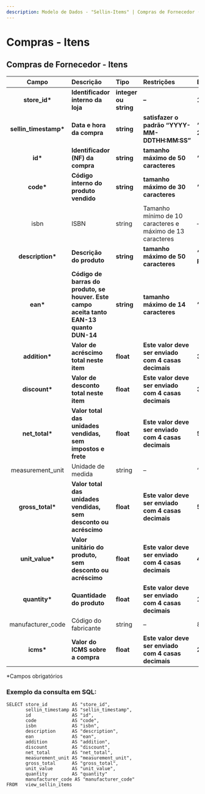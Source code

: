 ```yaml
---
description: Modelo de Dados - "Sellin-Items" | Compras de Fornecedor (Itens)
---
```


# Compras - Itens

## Compras de Fornecedor - Itens    <a id="sellin---itens"></a>

| Campo | Descrição | Tipo | Restrições | Exemplo |
| :---: | :--- | :--- | :--- | :--- |
| **store\_id\*** | **Identificador interno da loja** | **integer ou string** | **–** | **1** |
| **sellin\_timestamp\*** | **Data e hora da compra** | **string** | **satisfazer o padrão “YYYY-MM-DDTHH:MM:SS”** | **“2017-08-20T14:55:08”** |
| **id\*** | **Identificador \(NF\) da compra** | **string** | **tamanho máximo de 50 caracteres** | **“RCNTH345987”** |
| **code\*** | **Código interno do produto vendido** | **string** | **tamanho máximo de 30 caracteres** | **“COCA300”** |
| isbn | ISBN | string | Tamanho mínimo de 10 caracteres e máximo de 13 caracteres | – |
| **description\*** | **Descrição do produto** | **string** | **tamanho máximo de 50 caracteres** | **“Castanha portuguesa”** |
| **ean\*** | **Código de barras do produto, se houver. Este campo aceita tanto EAN-13 quanto DUN-14** | **string** | **tamanho máximo de 14 caracteres** | **“7891149201006”** |
| **addition\*** | **Valor de acréscimo total neste item** | **float** | **Este valor deve ser enviado com 4 casas decimais** | **34.5698** |
| **discount\*** | **Valor de desconto total neste item** | **float** | **Este valor deve ser enviado com 4 casas decimais** | **34.5698** |
| **net\_total\*** | **Valor total das unidades vendidas, sem impostos e frete** | **float** | **Este valor deve ser enviado com 4 casas decimais** | **56.9805** |
| measurement\_unit | Unidade de medida | string | – | “UN” |
| **gross\_total\*** | **Valor total das unidades vendidas, sem desconto ou acréscimo** | **float** | **Este valor deve ser enviado com 4 casas decimais** | **56.9800** |
| **unit\_value\*** | **Valor unitário do produto, sem desconto ou acréscimo** | **float** | **Este valor deve ser enviado com 4 casas decimais** | **45.9800** |
| **quantity\*** | **Quantidade do produto** | **float** | **Este valor deve ser enviado com 4 casas decimais** | **1.0000** |
| manufacturer\_code | Código do fabricante | string | – | 8928329 |
| **icms\*** | **Valor do ICMS sobre a compra** | **float** | **Este valor deve ser enviado com 4 casas decimais** | **2.9000** |

\*Campos obrigatórios

### Exemplo da consulta em SQL:

```text
SELECT store_id         AS "store_id", 
       sellin_timestamp AS "sellin_timestamp", 
       id               AS "id", 
       code             AS "code", 
       isbn             AS "isbn", 
       description      AS "description", 
       ean              AS "ean", 
       addition         AS "addition", 
       discount         AS "discount", 
       net_total        AS "net_total", 
       measurement_unit AS "measurement_unit", 
       gross_total      AS "gross_total", 
       unit_value       AS "unit_value", 
       quantity         AS "quantity"
       manufacturer_code AS "manufacturer_code"   
FROM   view_sellin_items
```

